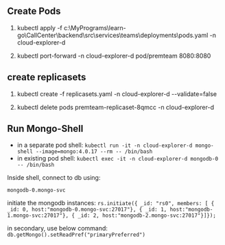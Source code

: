 ## Create Pods

1. kubectl apply -f c:\MyPrograms\learn-go\CallCenter\backend\src\services\teams\deployments\pods.yaml -n cloud-explorer-d

2. kubectl port-forward -n cloud-explorer-d pod/premteam 8080:8080

## create replicasets

1. kubectl create -f replicasets.yaml -n cloud-explorer-d --validate=false

2. kubectl delete pods premteam-replicaset-8qmcc -n cloud-explorer-d

## Run Mongo-Shell

- in a separate pod shell: `kubectl run -it -n cloud-explorer-d mongo-shell --image=mongo:4.0.17 --rm -- /bin/bash`
- in existing pod shell: `kubectl exec -it -n cloud-explorer-d mongodb-0  -- /bin/bash`

Inside shell, connect to db using:

`mongodb-0.mongo-svc`

initiate the mongodb instances:
`rs.initiate({ _id: "rs0", members: [ { _id: 0, host:"mongodb-0.mongo-svc:27017"}, { _id: 1, host:"mongodb-1.mongo-svc:27017"}, { _id: 2, host:"mongodb-2.mongo-svc:27017"}]});`

in secondary, use below command:
`db.getMongo().setReadPref("primaryPreferred")`
